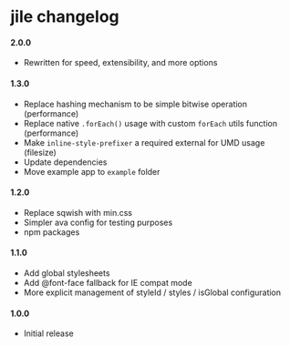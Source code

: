 # jile changelog

#### 2.0.0
* Rewritten for speed, extensibility, and more options

#### 1.3.0
* Replace hashing mechanism to be simple bitwise operation (performance)
* Replace native `.forEach()` usage with custom `forEach` utils function (performance)
* Make `inline-style-prefixer` a required external for UMD usage (filesize)
* Update dependencies
* Move example app to `example` folder

#### 1.2.0
* Replace sqwish with min.css
* Simpler ava config for testing purposes
* npm packages

#### 1.1.0
* Add global stylesheets
* Add @font-face fallback for IE compat mode
* More explicit management of styleId / styles / isGlobal configuration

#### 1.0.0
* Initial release
